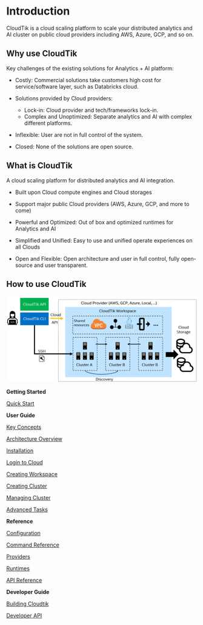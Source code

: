 # Introduction

CloudTik is a cloud scaling platform to scale your distributed analytics and AI cluster on public cloud providers including AWS, Azure, GCP, and so on. 
 
## Why use CloudTik

Key challenges of the existing solutions for Analytics + AI platform: 

- Costly: Commercial solutions take customers high cost for service/software layer, such as Databricks cloud. 

- Solutions provided by Cloud providers:

    - Lock-in: Cloud provider and tech/frameworks lock-in. 
    - Complex and Unoptimized: Separate analytics and AI with complex different platforms. 

- Inflexible: User are not in full control of the system.

- Closed: None of the solutions are open source.


## What is CloudTik

A cloud scaling platform for distributed analytics and AI integration.

- Built upon Cloud compute engines and Cloud storages 

- Support major public Cloud providers (AWS, Azure, GCP, and more to come) 

- Powerful and Optimized: Out of box and optimized runtimes for Analytics and AI 

- Simplified and Unified: Easy to use and unified operate experiences on all Clouds 

- Open and Flexible: Open architecture and user in full control, fully open-source and user transparent. 

## How to use CloudTik

![High Level Architecture](../../image/high-level-architecture.png)

**Getting Started**

[Quick Start](./quick-start.md)


**User Guide**

[Key Concepts](../UserGuide/key-concepts.md)

[Architecture Overview](../UserGuide/architecture-overview.md)

[Installation](../UserGuide/installation.md)

[Login to Cloud](../UserGuide/login-to-cloud.md)

[Creating Workspace](../UserGuide/creating-workspace.md)

[Creating Cluster](../UserGuide/creating-cluster.md)

[Managing Cluster](../UserGuide/managing-cluster.md)

[Advanced Tasks](../UserGuide/advanced-tasks.md)


**Reference**

[Configuration](../Reference/configuration.rst)

[Command Reference](../Reference/command-reference.md)

[Providers](../Reference/providers.md)

[Runtimes](../Reference/runtimes.md)

[API Reference](../Reference/api-reference.md)

  
**Developer Guide**

[Building Cloudtik](../DeveloperGuide/building-cloudtik.md)

[Developer API](../DeveloperGuide/developer-api.md)

